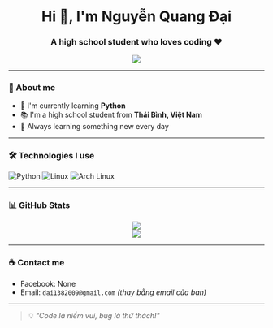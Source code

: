 <h1 align="center">Hi 👋, I'm Nguyễn Quang Đại</h1>
<h3 align="center">A high school student who loves coding ❤️</h3>

<p align="center">
  <img src="https://readme-typing-svg.herokuapp.com/?lines=Welcome+to+my+GitHub!;I+love+Python;I+make+tools.&center=true&size=20">
</p>

---

### 🧠 About me

- 🔭 I'm currently learning **Python**
- 📚 I'm a high school student from **Thái Bình, Việt Nam**  
- 🌱 Always learning something new every day  

---

### 🛠️ Technologies I use

![Python](https://img.shields.io/badge/-Python-3776AB?style=flat-square&logo=python&logoColor=white)
![Linux](https://img.shields.io/badge/-Linux-FCC624?style=flat-square&logo=linux&logoColor=black)
![Arch Linux](https://img.shields.io/badge/-Arch%20Linux-1793D1?style=flat-square&logo=arch-linux&logoColor=white)

---

### 📊 GitHub Stats

<p align="center">
  <img src="https://github-readme-stats.vercel.app/api?username=NguyenDai1382009&show_icons=true&theme=radical" />
  <br/>
  <img src="https://github-readme-stats.vercel.app/api/top-langs/?username=NguyenDai1382009&layout=compact&theme=radical" />
</p>

---

### ☕ Contact me

- Facebook: None
- Email: `dai1382009@gmail.com` *(thay bằng email của bạn)*

---

> 💡 *"Code là niềm vui, bug là thử thách!"*
